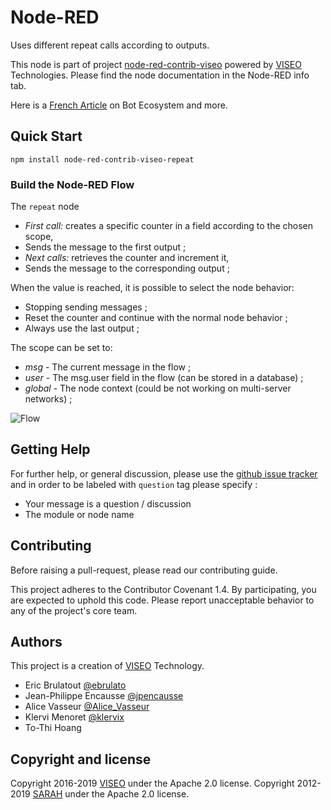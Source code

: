 # Node-RED

Uses different repeat calls according to outputs.

This node is part of project [node-red-contrib-viseo](https://github.com/NGRP/node-red-contrib-viseo) powered by [VISEO](http://www.viseo.com) Technologies. Please find the node documentation in the Node-RED info tab. 

Here is a [French Article](https://goo.gl/DMfJk1) on Bot Ecosystem and more.


## Quick Start

```
npm install node-red-contrib-viseo-repeat
```

### Build the Node-RED Flow

The `repeat` node 
- *First call:* creates a specific counter in a field according to the chosen scope, 
- Sends the message to the first output ;
- *Next calls:* retrieves the counter and increment it,
- Sends the message to the corresponding output ;

When the value is reached, it is possible to select the node behavior:
- Stopping sending messages ;
- Reset the counter and continue with the normal node behavior ;
- Always use the last output ;

The scope can be set to:
- *msg* - The current message in the flow ;
- *user* - The msg.user field in the flow (can be stored in a database) ;
- *global* - The node context (could be not working on multi-server networks) ;

![Flow](https://github.com/NGRP/node-red-contrib-viseo/raw/master/node-red-contrib-repeat/doc/flow.jpg)

## Getting Help

For further help, or general discussion, please use the [github issue tracker](https://github.com/NGRP/node-red-contrib-viseo/issues) and in order to be labeled with `question` tag please specify :
- Your message is a question / discussion
- The module or node name

## Contributing

Before raising a pull-request, please read our contributing guide.

This project adheres to the Contributor Covenant 1.4. By participating, 
you are expected to uphold this code. 
Please report unacceptable behavior to any of the project's core team.

## Authors

This project is a creation of [VISEO](http://www.viseo.com) Technology.

- Eric Brulatout [@ebrulato](https://twitter.com/ebrulato)
- Jean-Philippe Encausse [@jpencausse](https://twitter.com/jpencausse)
- Alice Vasseur [@Alice_Vasseur](https://twitter.com/Alice_Vasseur)
- Klervi Menoret [@klervix](https://twitter.com/klervix)
- To-Thi Hoang 

## Copyright and license

Copyright 2016-2019 [VISEO](http://www.viseo.com) under the Apache 2.0 license.
Copyright 2012-2019 [SARAH](http://sarah.encausse.net) under the Apache 2.0 license.